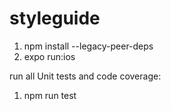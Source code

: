# styleguide


1. npm install --legacy-peer-deps
2. expo run:ios


run all Unit tests and code coverage: 

1. npm run test
